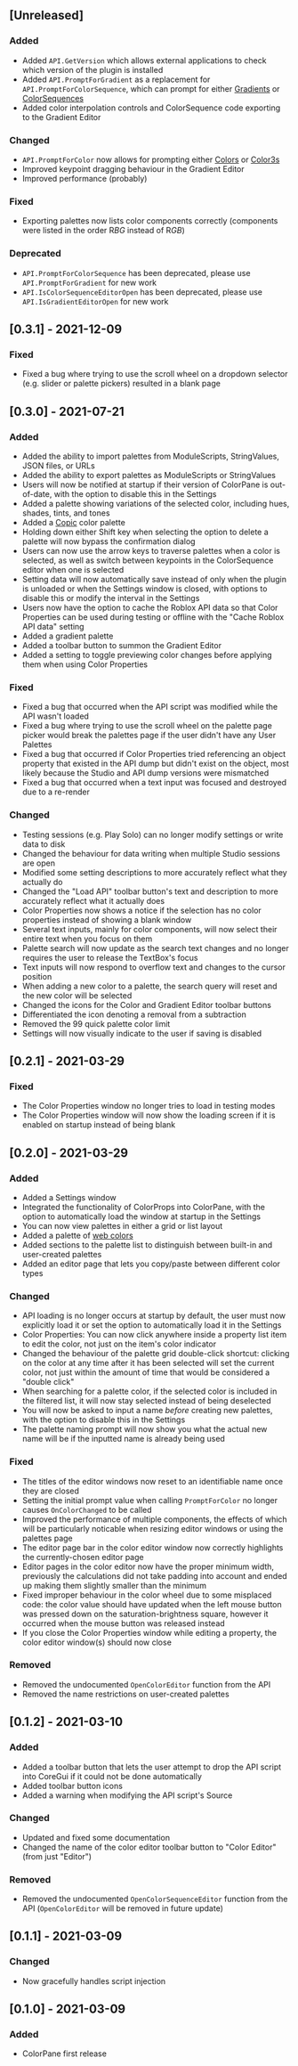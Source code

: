## [Unreleased]

### Added
- Added `API.GetVersion` which allows external applications to check which version of the plugin is installed
- Added `API.PromptForGradient` as a replacement for `API.PromptForColorSequence`, which can prompt for either [Gradients](https://blupo.github.io/Color/api/gradient/) or [ColorSequences](https://developer.roblox.com/api-reference/datatype/ColorSequence)
- Added color interpolation controls and ColorSequence code exporting to the Gradient Editor

### Changed
- `API.PromptForColor` now allows for prompting either [Colors](https://blupo.github.io/Color/api/color/) or [Color3s](https://developer.roblox.com/api-reference/datatype/Color3)
- Improved keypoint dragging behaviour in the Gradient Editor
- Improved performance (probably)

### Fixed
- Exporting palettes now lists color components correctly (components were listed in the order R*BG* instead of R*GB*)

### Deprecated
- `API.PromptForColorSequence` has been deprecated, please use `API.PromptForGradient` for new work
- `API.IsColorSequenceEditorOpen` has been deprecated, please use `API.IsGradientEditorOpen` for new work

## [0.3.1] - 2021-12-09

### Fixed
- Fixed a bug where trying to use the scroll wheel on a dropdown selector (e.g. slider or palette pickers) resulted in a blank page

## [0.3.0] - 2021-07-21

### Added
- Added the ability to import palettes from ModuleScripts, StringValues, JSON files, or URLs
- Added the ability to export palettes as ModuleScripts or StringValues
- Users will now be notified at startup if their version of ColorPane is out-of-date, with the option to disable this in the Settings
- Added a palette showing variations of the selected color, including hues, shades, tints, and tones
- Added a [Copic](https://copic.jp/en/) color palette
- Holding down either Shift key when selecting the option to delete a palette will now bypass the confirmation dialog
- Users can now use the arrow keys to traverse palettes when a color is selected, as well as switch between keypoints in the ColorSequence editor when one is selected
- Setting data will now automatically save instead of only when the plugin is unloaded or when the Settings window is closed, with options to disable this or modify the interval in the Settings
- Users now have the option to cache the Roblox API data so that Color Properties can be used during testing or offline with the "Cache Roblox API data" setting
- Added a gradient palette
- Added a toolbar button to summon the Gradient Editor
- Added a setting to toggle previewing color changes before applying them when using Color Properties

### Fixed
- Fixed a bug that occurred when the API script was modified while the API wasn't loaded
- Fixed a bug where trying to use the scroll wheel on the palette page picker would break the palettes page if the user didn't have any User Palettes
- Fixed a bug that occurred if Color Properties tried referencing an object property that existed in the API dump but didn't exist on the object, most likely because the Studio and API dump versions were mismatched
- Fixed a bug that occurred when a text input was focused and destroyed due to a re-render

### Changed
- Testing sessions (e.g. Play Solo) can no longer modify settings or write data to disk
- Changed the behaviour for data writing when multiple Studio sessions are open
- Modified some setting descriptions to more accurately reflect what they actually do
- Changed the "Load API" toolbar button's text and description to more accurately reflect what it actually does
- Color Properties now shows a notice if the selection has no color properties instead of showing a blank window
- Several text inputs, mainly for color components, will now select their entire text when you focus on them
- Palette search will now update as the search text changes and no longer requires the user to release the TextBox's focus
- Text inputs will now respond to overflow text and changes to the cursor position
- When adding a new color to a palette, the search query will reset and the new color will be selected
- Changed the icons for the Color and Gradient Editor toolbar buttons
- Differentiated the icon denoting a removal from a subtraction
- Removed the 99 quick palette color limit
- Settings will now visually indicate to the user if saving is disabled

## [0.2.1] - 2021-03-29
### Fixed
- The Color Properties window no longer tries to load in testing modes
- The Color Properties window will now show the loading screen if it is enabled on startup instead of being blank

## [0.2.0] - 2021-03-29
### Added
- Added a Settings window
- Integrated the functionality of ColorProps into ColorPane, with the option to automatically load the window at startup in the Settings
- You can now view palettes in either a grid or list layout
- Added a palette of [web colors](https://www.w3.org/TR/2020/WD-css-color-4-20201112/#named-colors)
- Added sections to the palette list to distinguish between built-in and user-created palettes
- Added an editor page that lets you copy/paste between different color types

### Changed
- API loading is no longer occurs at startup by default, the user must now explicitly load it or set the option to automatically load it in the Settings
- Color Properties: You can now click anywhere inside a property list item to edit the color, not just on the item's color indicator
- Changed the behaviour of the palette grid double-click shortcut: clicking on the color at any time after it has been selected will set the current color, not just within the amount of time that would be considered a "double click"
- When searching for a palette color, if the selected color is included in the filtered list, it will now stay selected instead of being deselected
- You will now be asked to input a name *before* creating new palettes, with the option to disable this in the Settings
- The palette naming prompt will now show you what the actual new name will be if the inputted name is already being used

### Fixed
- The titles of the editor windows now reset to an identifiable name once they are closed
- Setting the initial prompt value when calling `PromptForColor` no longer causes `OnColorChanged` to be called
- Improved the performance of multiple components, the effects of which will be particularly noticable when resizing editor windows or using the palettes page
- The editor page bar in the color editor window now correctly highlights the currently-chosen editor page
- Editor pages in the color editor now have the proper minimum width, previously the calculations did not take padding into account and ended up making them slightly smaller than the minimum
- Fixed improper behaviour in the color wheel due to some misplaced code: the color value should have updated when the left mouse button was pressed down on the saturation-brightness square, however it occurred when the mouse button was released instead
- If you close the Color Properties window while editing a property, the color editor window(s) should now close

### Removed
- Removed the undocumented `OpenColorEditor` function from the API
- Removed the name restrictions on user-created palettes

## [0.1.2] - 2021-03-10
### Added
- Added a toolbar button that lets the user attempt to drop the API script into CoreGui if it could not be done automatically
- Added toolbar button icons
- Added a warning when modifying the API script's Source

### Changed
- Updated and fixed some documentation
- Changed the name of the color editor toolbar button to "Color Editor" (from just "Editor")

### Removed
- Removed the undocumented `OpenColorSequenceEditor` function from the API (`OpenColorEditor` will be removed in future update)

## [0.1.1] - 2021-03-09
### Changed
- Now gracefully handles script injection

## [0.1.0] - 2021-03-09
### Added
- ColorPane first release
